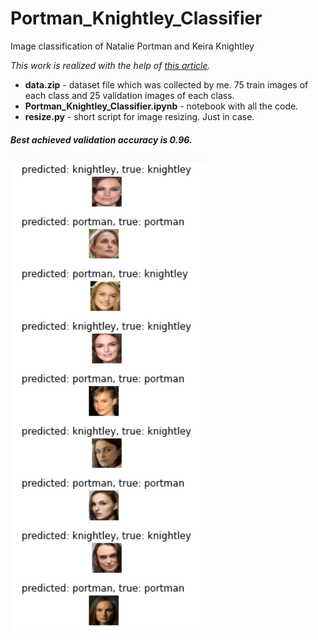 # Portman_Knightley_Classifier
Image classification of Natalie Portman and Keira Knightley

*This work is realized with the help of [this article](https://stackabuse.com/image-classification-with-transfer-learning-and-pytorch/ "this article").*

- **data.zip** - dataset file which was collected by me. 75 train images of each class and 25 validation images of each class.
- **Portman_Knightley_Classifier.ipynb** - notebook with all the code.
- **resize.py** - short script for image resizing. Just in case.

##### Best achieved validation accuracy is 0.96.


[![Example](https://github.com/nikuznetsov/Portman_Knightley_Classifier/blob/main/image.png "Example")](https://github.com/nikuznetsov/Portman_Knightley_Classifier/blob/main/image.png "Example")

